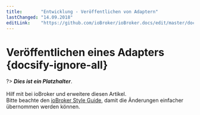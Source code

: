 ```yaml
---
title:       "Entwicklung - Veröffentlichen von Adaptern"
lastChanged: "14.09.2018"
editLink:    "https://github.com/ioBroker/ioBroker.docs/edit/master/docs/dev/adapterpublish.md"
---
```


# Veröffentlichen eines Adapters {docsify-ignore-all}

?> ***Dies ist ein Platzhalter***. 
   <br><br>
   Hilf mit bei ioBroker und erweitere diesen Artikel.  
   Bitte beachte den [ioBroker Style Guide](appendix/style_guide), 
   damit die Änderungen einfacher übernommen werden können.
